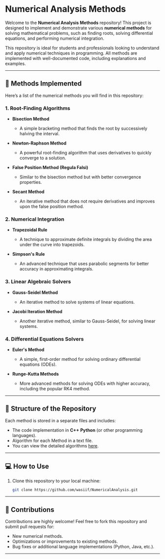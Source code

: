 # Numerical Analysis Methods

Welcome to the **Numerical Analysis Methods** repository! This project is designed to implement and demonstrate various **numerical methods** for solving mathematical problems, such as finding roots, solving differential equations, and performing numerical integration.

This repository is ideal for students and professionals looking to understand and apply numerical techniques in programming. All methods are implemented with well-documented code, including explanations and examples.

---

## 🔢 Methods Implemented

Here’s a list of the numerical methods you will find in this repository:

### 1. Root-Finding Algorithms
- **Bisection Method**
  - A simple bracketing method that finds the root by successively halving the interval.
  
- **Newton-Raphson Method**
  - A powerful root-finding algorithm that uses derivatives to quickly converge to a solution.

- **False Position Method (Regula Falsi)**
  - Similar to the bisection method but with better convergence properties.

- **Secant Method**
  - An iterative method that does not require derivatives and improves upon the false position method.

### 2. Numerical Integration
- **Trapezoidal Rule**
  - A technique to approximate definite integrals by dividing the area under the curve into trapezoids.
  
- **Simpson's Rule**
  - An advanced technique that uses parabolic segments for better accuracy in approximating integrals.

### 3. Linear Algebraic Solvers
- **Gauss-Seidel Method**
  - An iterative method to solve systems of linear equations.

- **Jacobi Iteration Method**
  - Another iterative method, similar to Gauss-Seidel, for solving linear systems.

### 4. Differential Equations Solvers
- **Euler's Method**
  - A simple, first-order method for solving ordinary differential equations (ODEs).

- **Runge-Kutta Methods**
  - More advanced methods for solving ODEs with higher accuracy, including the popular RK4 method.

---

## 📂 Structure of the Repository

Each method is stored in a separate files and includes:
- The code implementation in **C++** **Python** (or other programming languages).
- Algorithm for each Method in a text file.
- You can view the detailed algorithms [here](./Algorithms.md).

---

## 💻 How to Use

1. Clone this repository to your local machine:
   ```bash
   git clone https://github.com/wasiif/NumericalAnalysis.git

---

## 🌟 Contributions

Contributions are highly welcome! Feel free to fork this repository and submit pull requests for:
- New numerical methods.
- Optimizations or improvements to existing methods.
- Bug fixes or additional language implementations (Python, Java, etc.).

---
